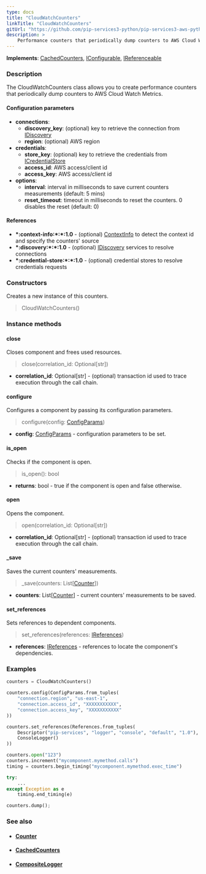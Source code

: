 ```yaml
---
type: docs
title: "CloudWatchCounters"
linkTitle: "CloudWatchCounters"
gitUrl: "https://github.com/pip-services3-python/pip-services3-aws-python"
description: >
    Performance counters that periodically dump counters to AWS Cloud Watch Metrics.
---
```


**Implements**: [CachedCounters](../../../components/count/cached_counters), [IConfigurable](../../../commons/config/iconfigurable), [IReferenceable](../../../commons/refer/ireferenceable)

### Description

The CloudWatchCounters class allows you to create performance counters that periodically dump counters to AWS Cloud Watch Metrics.

#### Configuration parameters
 
- **connections**:                   
    - **discovery_key**: (optional) key to retrieve the connection from [IDiscovery](../../../components/connect/idiscovery)
    - **region**: (optional) AWS region
- **credentials**:    
    - **store_key**: (optional) key to retrieve the credentials from [ICredentialStore](../../../components/auth/icredential_store)
    - **access_id**: AWS access/client id
    - **access_key**: AWS access/client id
- **options**:
    - **interval**: interval in milliseconds to save current counters measurements (default: 5 mins)
    - **reset_timeout**: timeout in milliseconds to reset the counters. 0 disables the reset (default: 0)


#### References
- **\*:context-info:\*:\*:1.0** - (optional) [ContextInfo](../../../components/info/context_info) to detect the context id and specify the counters' source
- **\*:discovery:\*:\*:1.0** - (optional) [IDiscovery](../../../components/connect/idiscovery) services to resolve connections
- **\*:credential-store:\*:\*:1.0** - (optional) credential stores to resolve credentials requests

### Constructors
Creates a new instance of this counters.

> CloudWatchCounters()


### Instance methods

#### close
Closes component and frees used resources.

> close(correlation_id: Optional[str])

- **correlation_id**: Optional[str] - (optional) transaction id used to trace execution through the call chain.

#### configure
Configures a component by passing its configuration parameters.

> configure(config: [ConfigParams](../../../commons/config/config_params))

- **config**: [ConfigParams](../../../commons/config/config_params) - configuration parameters to be set.


#### is_open
Checks if the component is open.

> is_open(): bool

- **returns**: bool - true if the component is open and false otherwise.

#### open
Opens the component.

> open(correlation_id: Optional[str])

- **correlation_id**: Optional[str] - (optional) transaction id used to trace execution through the call chain.

#### _save
Saves the current counters' measurements.

> _save(counters: List[[Counter](../../../components/count/counter)])

- **counters**: List[[Counter](../../../components/count/counter)] - current counters' measurements to be saved.

#### set_references
Sets references to dependent components.

> set_references(references: [IReferences](../../../commons/refer/ireferences))

- **references**: [IReferences](../../../commons/refer/ireferences) - references to locate the component's dependencies.



### Examples

```python
counters = CloudWatchCounters()

counters.config(ConfigParams.from_tuples(
    "connection.region", "us-east-1",
    "connection.access_id", "XXXXXXXXXXX",
    "connection.access_key", "XXXXXXXXXXX"
))

counters.set_references(References.from_tuples(
    Descriptor("pip-services", "logger", "console", "default", "1.0"),
    ConsoleLogger()
))

counters.open("123")
counters.increment("mycomponent.mymethod.calls")
timing = counters.begin_timing("mycomponent.mymethod.exec_time")

try:
    ...
except Exception as e
    timing.end_timing(e)

counters.dump();
```

### See also
- #### [Counter](../../../components/count/counter)
- #### [CachedCounters](../../../components/count/cached_counters)
- #### [CompositeLogger](../../../components/log/composite_logger) 
